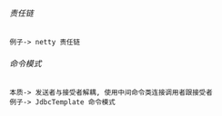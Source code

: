 ###### 责任链

```
例子-> netty 责任链 
```

###### 命令模式

```
本质-> 发送者与接受者解耦, 使用中间命令类连接调用者跟接受者
例子-> JdbcTemplate 命令模式
```

